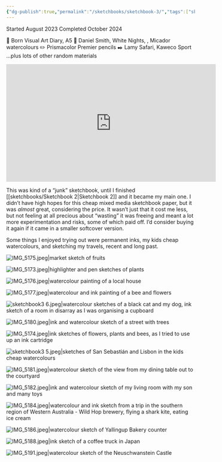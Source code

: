 ```yaml
---
{"dg-publish":true,"permalink":"/sketchbooks/sketchbook-3/","tags":["sketchbooks","art"],"noteIcon":"","created":"2024-04-03"}
---
```


Started August 2023
Completed October 2024 

📖 Born Visual Art Diary, A5 
🎨 Daniel Smith, White Nights, , Micador watercolours 
✏️ Prismacolor Premier pencils 
✒️ Lamy Safari, Kaweco Sport ...plus lots of other random materials

<iframe width="560" height="315" src="https://www.youtube.com/embed/6wAJHKdaTuA?si=EtwGXFLMY8WMkD7h" title="YouTube video player" frameborder="0" allow="accelerometer; autoplay; clipboard-write; encrypted-media; gyroscope; picture-in-picture; web-share" referrerpolicy="strict-origin-when-cross-origin" allowfullscreen></iframe>

This was kind of a “junk” sketchbook, until I finished [[sketchbooks/Sketchbook 2\|Sketchbook 2]] and it became my main one. I didn’t have high hopes for this cheap mixed media sketchbook paper, but it was *almost* great, considering the price. It wasn’t just that it cost me less, but not feeling at all precious about “wasting” it was freeing and meant a lot more experimentation and risks, some of which paid off. I’d consider buying it again if it came in a smaller softcover version.

Some things I enjoyed trying out were permanent inks, my kids cheap watercolours, and sketching my travels, recent and long past.

![IMG_5175.jpeg|market sketch of fruits](/img/user/assets/IMG_5175.jpeg)

![IMG_5173.jpeg|highlighter and pen sketches of plants](/img/user/assets/IMG_5173.jpeg)

![IMG_5176.jpeg|watercolour painting of a local house](/img/user/assets/IMG_5176.jpeg)

![IMG_5177.jpeg|watercolour and ink painting of a bee and flowers](/img/user/assets/IMG_5177.jpeg)


![sketchbook3 6.jpeg|watercolour sketches of a black cat and my dog, ink sketch of a room in disarray as I was organising a cupboard](/img/user/assets/sketchbook3%206.jpeg)

![IMG_5180.jpeg|ink and watercolour sketch of a street with trees](/img/user/assets/IMG_5180.jpeg)

![IMG_5174.jpeg|ink sketches of flowers, plants and bees, as I tried to use up an ink cartridge](/img/user/assets/IMG_5174.jpeg)

![sketchbook3 5.jpeg|sketches of San Sebastián and Lisbon in the kids cheap watercolours](/img/user/assets/sketchbook3%205.jpeg)

![IMG_5181.jpeg|watercolour sketch of the view from my dining table out to the courtyard](/img/user/assets/IMG_5181.jpeg)

![IMG_5182.jpeg|ink and watercolour sketch of my living room with my son and many toys](/img/user/assets/IMG_5182.jpeg)

![IMG_5184.jpeg|watercolour and ink sketch from a trip in the southern region of Western Australia - Wild Hop brewery, flying a shark kite, eating ice cream](/img/user/assets/IMG_5184.jpeg)

![IMG_5186.jpeg|watercolour sketch of Yallingup Bakery counter](/img/user/assets/IMG_5186.jpeg)

![IMG_5188.jpeg|ink sketch of a coffee truck in Japan](/img/user/assets/IMG_5188.jpeg)

![IMG_5191.jpeg|watercolour sketch of the Neuschwanstein Castle](/img/user/assets/IMG_5191.jpeg)




